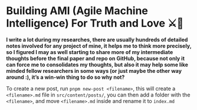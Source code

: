 # Building AMI (Agile Machine Intelligence) For Truth and Love ⚔️🥀

**I write a lot during my researches, there are usually hundreds of detailed notes involved for any project of mine, it helps me to think more precisely, so I figured I may as well starting to share more of my intermediate thoughts before the final paper and repo on GitHub, because not only it can force me to consolidates my thoughts, but also it may help some like minded fellow researchers in some ways (or just maybe the other way around :), it’s a win-win thing to do so why not?**

To create a new post, run `pnpm new-post <filename>`, this will create a `<filename>.md` file in `src/content/posts/`, you can then add a folder with the `<filename>`, and move `<filename>.md` inside and rename it to `index.md`